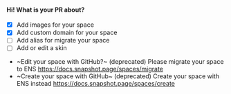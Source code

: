 #### Hi! What is your PR about?

- [x] Add images for your space
- [x] Add custom domain for your space
- [ ] Add alias for migrate your space
- [ ] Add or edit a skin
- ~Edit your space with GitHub?~ (deprecated) Please migrate your space to ENS https://docs.snapshot.page/spaces/migrate
- ~Create your space with GitHub~ (deprecated) Create your space with ENS instead https://docs.snapshot.page/spaces/create
 